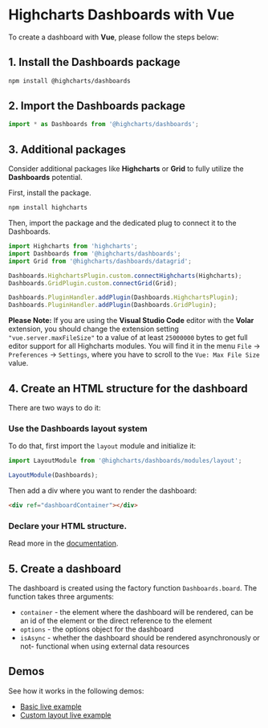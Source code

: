 # Highcharts Dashboards with Vue

To create a dashboard with **Vue**, please follow the steps below:

## 1. Install the Dashboards package

```bash
npm install @highcharts/dashboards
```

## 2. Import the Dashboards package

```typescript
import * as Dashboards from '@highcharts/dashboards';
```

## 3. Additional packages

Consider additional packages like **Highcharts** or **Grid** to fully utilize the **Dashboards** potential.

First, install the package.
```bash
npm install highcharts
```

Then, import the package and the dedicated plug to connect it to the Dashboards.

```typescript
import Highcharts from 'highcharts';
import Dashboards from '@highcharts/dashboards';
import Grid from '@highcharts/dashboards/datagrid';

Dashboards.HighchartsPlugin.custom.connectHighcharts(Highcharts);
Dashboards.GridPlugin.custom.connectGrid(Grid);

Dashboards.PluginHandler.addPlugin(Dashboards.HighchartsPlugin);
Dashboards.PluginHandler.addPlugin(Dashboards.GridPlugin);
```

__Please Note:__ If you are using the **Visual Studio Code** editor with the
**Volar** extension, you should change the extension setting
`"vue.server.maxFileSize"` to a value of at least `25000000` bytes to get
full editor support for all Highcharts modules. You will find it in the menu
`File` -> `Preferences` -> `Settings`, where you have to scroll to the
`Vue: Max File Size` value.

## 4. Create an HTML structure for the dashboard

There are two ways to do it:

### Use the Dashboards layout system
To do that, first import the `layout` module and initialize it:

```typescript
import LayoutModule from '@highcharts/dashboards/modules/layout';

LayoutModule(Dashboards);
```
Then add a div where you want to render the dashboard:
```html
<div ref="dashboardContainer"></div>
```
### Declare your HTML structure.
Read more in the [documentation](https://www.highcharts.com/docs/dashboards/layout-description).

## 5. Create a dashboard
The dashboard is created using the factory function `Dashboards.board`. The function takes three arguments:
- `container` - the element where the dashboard will be rendered, can be an id of the element or the direct reference to the element
- `options` - the options object for the dashboard
- `isAsync` - whether the dashboard should be rendered asynchronously or not- functional when using external data resources

## Demos
See how it works in the following demos:
- [Basic live example](https://stackblitz.com/edit/dashboards-vue3-rvlfu5f6)
- [Custom layout live example](https://stackblitz.com/edit/dashboards-vue3-j7wsgkjr)
